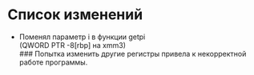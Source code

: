 # Список изменений
* Поменял параметр i в функции getpi
<br>(QWORD PTR -8[rbp] на xmm3)
<br> ### Попытка изменить другие регистры привела к некорректной работе программы.
